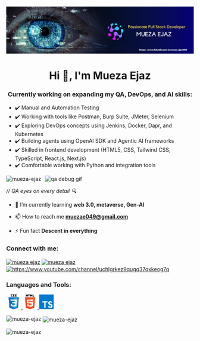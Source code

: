 ![logo](https://github.com/Mueza-Ejaz/Mueza-Ejaz/blob/main/Blue%20Modern%20Technology%20LinkedIn%20Banner.png)

<h1 align="center">Hi 👋, I'm Mueza Ejaz</h1>
<h3 align="center">Currently working on expanding my QA, DevOps, and AI skills:</h3>

<ul>
  <li>✔️ Manual and Automation Testing</li>
  <li>✔️ Working with tools like Postman, Burp Suite, JMeter, Selenium</li>
  <li>✔️ Exploring DevOps concepts using Jenkins, Docker, Dapr, and Kubernetes</li>
  <li>✔️ Building agents using OpenAI SDK and Agentic AI frameworks</li>
  <li>✔️ Skilled in frontend development (HTML5, CSS, Tailwind CSS, TypeScript, React.js, Next.js)</li>
  <li>✔️ Comfortable working with Python and integration tools</li>
</ul>



<img align="right" alt="qa debug gif" width="400px" src="https://media.giphy.com/media/iIqmM5tTjmpOB9mpbn/giphy.gif" />

<p align="left">
  <img src="https://komarev.com/ghpvc/?username=mueza-ejaz&label=Profile%20views&color=0e75b6&style=flat" alt="mueza-ejaz" />
</p>

<p align="left"><em>// QA eyes on every detail 🔍</em></p>




- 🌱 I’m currently learning **web 3.0, metaverse, Gen-AI**

- 📫 How to reach me **muezae049@gmail.com**

- ⚡ Fun fact **Descent in everything**

<h3 align="left">Connect with me:</h3>
<p align="left">
<a href="https://linkedin.com/in/mueza ejaz" target="blank"><img align="center" src="https://raw.githubusercontent.com/rahuldkjain/github-profile-readme-generator/master/src/images/icons/Social/linked-in-alt.svg" alt="mueza ejaz" height="30" width="40" /></a>
<a href="https://fb.com/mueza ejaz" target="blank"><img align="center" src="https://raw.githubusercontent.com/rahuldkjain/github-profile-readme-generator/master/src/images/icons/Social/facebook.svg" alt="mueza ejaz" height="30" width="40" /></a>
<a href="https://www.youtube.com/c/https://www.youtube.com/channel/uchlgrkez9qugq37qxkeog7q" target="blank"><img align="center" src="https://raw.githubusercontent.com/rahuldkjain/github-profile-readme-generator/master/src/images/icons/Social/youtube.svg" alt="https://www.youtube.com/channel/uchlgrkez9qugq37qxkeog7q" height="30" width="40" /></a>
</p>

<h3 align="left">Languages and Tools:</h3>
<p align="left"> <a href="https://www.w3schools.com/css/" target="_blank" rel="noreferrer"> <img src="https://raw.githubusercontent.com/devicons/devicon/master/icons/css3/css3-original-wordmark.svg" alt="css3" width="40" height="40"/> </a> <a href="https://www.w3.org/html/" target="_blank" rel="noreferrer"> <img src="https://raw.githubusercontent.com/devicons/devicon/master/icons/html5/html5-original-wordmark.svg" alt="html5" width="40" height="40"/> </a> <a href="https://www.typescriptlang.org/" target="_blank" rel="noreferrer"> <img src="https://raw.githubusercontent.com/devicons/devicon/master/icons/typescript/typescript-original.svg" alt="typescript" width="40" height="40"/> </a> </p>

<p><img align="left" src="https://github-readme-stats.vercel.app/api/top-langs?username=mueza-ejaz&show_icons=true&locale=en&layout=compact" alt="mueza-ejaz" /></p>

<p>&nbsp;<img align="center" src="https://github-readme-stats.vercel.app/api?username=mueza-ejaz&show_icons=true&locale=en" alt="mueza-ejaz" /></p>

<p><img align="center" src="https://github-readme-streak-stats.herokuapp.com/?user=mueza-ejaz&" alt="mueza-ejaz" /></p>
